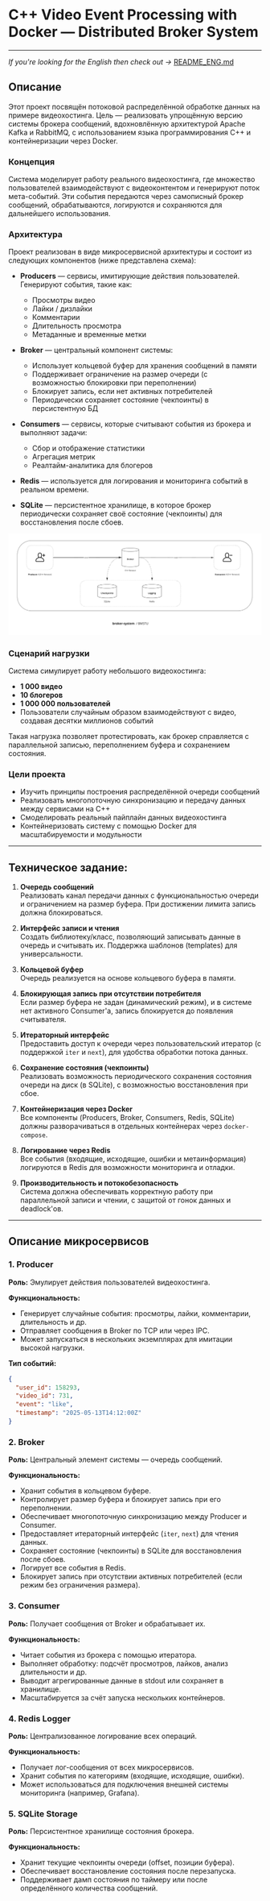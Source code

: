 # C++ Video Event Processing with Docker — Distributed Broker System

---

*If you're looking for the English then check out ->* [README_ENG.md](README_ENG.md)

## Описание

Этот проект посвящён потоковой распределённой обработке данных на примере видеохостинга. Цель — реализовать упрощённую версию системы брокера сообщений, вдохновлённую архитектурой Apache Kafka и RabbitMQ, с использованием языка программирования C++ и контейнеризации через Docker.

### Концепция

Система моделирует работу реального видеохостинга, где множество пользователей взаимодействуют с видеоконтентом и генерируют поток мета-событий. Эти события передаются через самописный брокер сообщений, обрабатываются, логируются и сохраняются для дальнейшего использования.

### Архитектура

Проект реализован в виде микросервисной архитектуры и состоит из следующих компонентов (ниже представлена схема):

- **Producers** — сервисы, имитирующие действия пользователей. Генерируют события, такие как:
  - Просмотры видео
  - Лайки / дизлайки
  - Комментарии
  - Длительность просмотра
  - Метаданные и временные метки

- **Broker** — центральный компонент системы:
  - Использует кольцевой буфер для хранения сообщений в памяти
  - Поддерживает ограничение на размер очереди (с возможностью блокировки при переполнении)
  - Блокирует запись, если нет активных потребителей
  - Периодически сохраняет состояние (чекпоинты) в персистентную БД

- **Consumers** — сервисы, которые считывают события из брокера и выполняют задачи:
  - Сбор и отображение статистики
  - Агрегация метрик
  - Реалтайм-аналитика для блогеров

- **Redis** — используется для логирования и мониторинга событий в реальном времени.

- **SQLite** — персистентное хранилище, в которое брокер периодически сохраняет своё состояние (чекпоинты) для восстановления после сбоев.

![Архитектура проекта](misc/architecture.png)

### Сценарий нагрузки

Система симулирует работу небольшого видеохостинга:

- **1 000 видео**
- **10 блогеров**
- **1 000 000 пользователей**
- Пользователи случайным образом взаимодействуют с видео, создавая десятки миллионов событий

Такая нагрузка позволяет протестировать, как брокер справляется с параллельной записью, переполнением буфера и сохранением состояния.

### Цели проекта

- Изучить принципы построения распределённой очереди сообщений
- Реализовать многопоточную синхронизацию и передачу данных между сервисами на C++
- Смоделировать реальный пайплайн данных видеохостинга
- Контейнеризовать систему с помощью Docker для масштабируемости и модульности

---

## Техническое задание:

1. **Очередь сообщений**  
   Реализовать канал передачи данных с функциональностью очереди и ограничением на размер буфера. При достижении лимита запись должна блокироваться.

2. **Интерфейс записи и чтения**  
   Создать библиотеку/класс, позволяющий записывать данные в очередь и считывать их. Поддержка шаблонов (templates) для универсальности.

3. **Кольцевой буфер**  
   Очередь реализуется на основе кольцевого буфера в памяти.

4. **Блокирующая запись при отсутствии потребителя**  
   Если размер буфера не задан (динамический режим), и в системе нет активного Consumer'а, запись блокируется до появления считывателя.

5. **Итераторный интерфейс**  
   Предоставить доступ к очереди через пользовательский итератор (с поддержкой `iter` и `next`), для удобства обработки потока данных.

6. **Сохранение состояния (чекпоинты)**  
   Реализовать возможность периодического сохранения состояния очереди на диск (в SQLite), с возможностью восстановления при сбое.

7. **Контейнеризация через Docker**  
   Все компоненты (Producers, Broker, Consumers, Redis, SQLite) должны разворачиваться в отдельных контейнерах через `docker-compose`.

8. **Логирование через Redis**  
   Все события (входящие, исходящие, ошибки и метаинформация) логируются в Redis для возможности мониторинга и отладки.

9. **Производительность и потокобезопасность**  
   Система должна обеспечивать корректную работу при параллельной записи и чтении, с защитой от гонок данных и deadlock'ов.

---

## Описание микросервисов

### 1. Producer

**Роль:** Эмулирует действия пользователей видеохостинга.

**Функциональность:**
- Генерирует случайные события: просмотры, лайки, комментарии, длительность и др.
- Отправляет сообщения в Broker по TCP или через IPC.
- Может запускаться в нескольких экземплярах для имитации высокой нагрузки.

**Тип событий:**
```json
{
  "user_id": 158293,
  "video_id": 731,
  "event": "like",
  "timestamp": "2025-05-13T14:12:00Z"
}
```

### 2. Broker

**Роль:** Центральный элемент системы — очередь сообщений.

**Функциональность:**
- Хранит события в кольцевом буфере.
- Контролирует размер буфера и блокирует запись при его переполнении.
- Обеспечивает многопоточную синхронизацию между Producer и Consumer.
- Предоставляет итераторный интерфейс (`iter`, `next`) для чтения данных.
- Сохраняет состояние (чекпоинты) в SQLite для восстановления после сбоев.
- Логирует все события в Redis.
- Блокирует запись при отсутствии активных потребителей (если режим без ограничения размера).

### 3. Consumer

**Роль:** Получает сообщения от Broker и обрабатывает их.

**Функциональность:**
- Читает события из брокера с помощью итератора.
- Выполняет обработку: подсчёт просмотров, лайков, анализ длительности и др.
- Выводит агрегированные данные в stdout или сохраняет в хранилище.
- Масштабируется за счёт запуска нескольких контейнеров.

### 4. Redis Logger

**Роль:** Централизованное логирование всех операций.

**Функциональность:**
- Получает лог-сообщения от всех микросервисов.
- Хранит события по категориям (входящие, исходящие, ошибки).
- Может использоваться для подключения внешней системы мониторинга (например, Grafana).

### 5. SQLite Storage

**Роль:** Персистентное хранилище состояния брокера.

**Функциональность:**
- Хранит текущие чекпоинты очереди (offset, позиции буфера).
- Обеспечивает восстановление состояния после перезапуска.
- Поддерживает дамп состояния по таймеру или после определённого количества сообщений.

